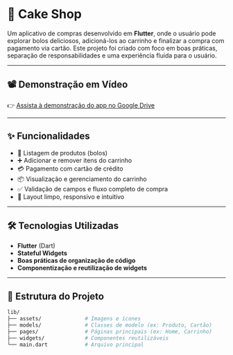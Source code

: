 # 🎂 Cake Shop

Um aplicativo de compras desenvolvido em **Flutter**, onde o usuário pode explorar bolos deliciosos, adicioná-los ao carrinho e finalizar a compra com pagamento via cartão. Este projeto foi criado com foco em boas práticas, separação de responsabilidades e uma experiência fluida para o usuário.

---

## 📽 Demonstração em Vídeo

👉 [Assista à demonstração do app no Google Drive](https://drive.google.com/file/d/1HnigzG5rgMM40XcPyaokfC94wml6ow-T/view)

---

## ✨ Funcionalidades

- 🧁 Listagem de produtos (bolos)
- ➕ Adicionar e remover itens do carrinho
- 💳 Pagamento com cartão de crédito
- 📦 Visualização e gerenciamento do carrinho
- ✅ Validação de campos e fluxo completo de compra
- 🎨 Layout limpo, responsivo e intuitivo

---

## 🛠️ Tecnologias Utilizadas

- **Flutter** (Dart)
- **Stateful Widgets**
- **Boas práticas de organização de código**
- **Componentização e reutilização de widgets**

---

## 📂 Estrutura do Projeto

```bash
lib/
├── assets/              # Imagens e ícones
├── models/              # Classes de modelo (ex: Produto, Cartão)
├── pages/               # Páginas principais (ex: Home, Carrinho)
├── widgets/             # Componentes reutilizáveis
└── main.dart            # Arquivo principal
